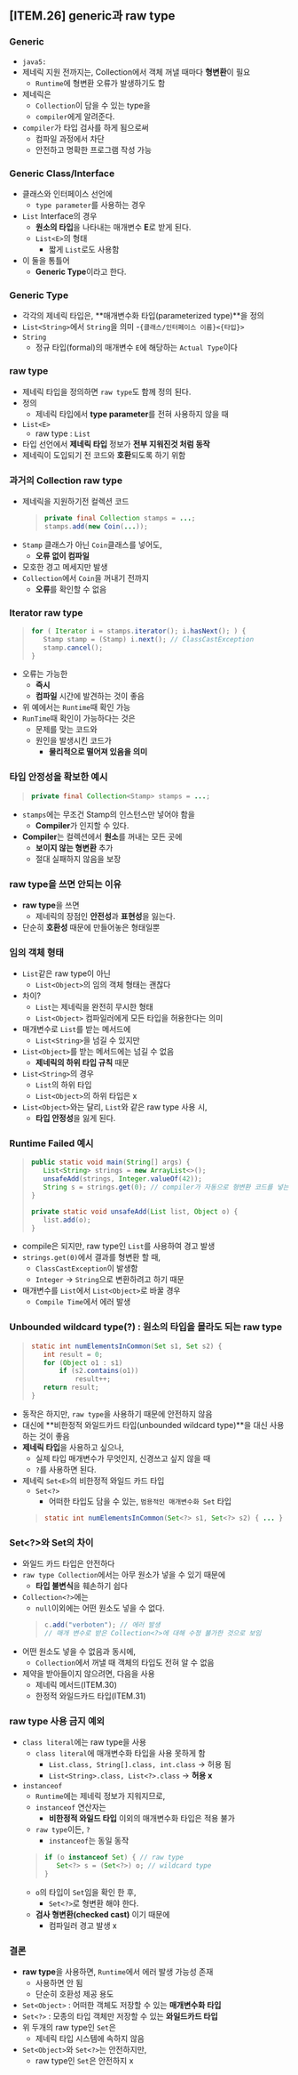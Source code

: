 ## [ITEM.26] generic과 raw type
### Generic
- `java5:`
- 제네릭 지원 전까지는, Collection에서 객체 꺼낼 때마다 **형변환**이 필요
    - `Runtime`에 형변환 오류가 발생하기도 함
- 제네릭은
    - `Collection`이 담을 수 있는 type을
    - `compiler`에게 알려준다.
- `compiler`가 타입 검사를 하게 됨으로써
    - 컴파일 과정에서 차단
    - 안전하고 명확한 프로그램 작성 가능

### Generic Class/Interface
- 클래스와 인터페이스 선언에
    - `type parameter`를 사용하는 경우
- `List` Interface의 경우
    - **원소의 타입**을 나타내는 매개변수 **E**로 받게 된다.
    - `List<E>`의 형태
        - 짧게 `List`로도 사용함
- 이 둘을 통틀어
    - **Generic Type**이라고 한다.

### Generic Type
- 각각의 제네릭 타입은, **매개변수화 타입(parameterized type)**을 정의
- `List<String>`에서 `String`을 의미
    -`{클래스/인터페이스 이름}<{타입}>`
- `String`
    - 정규 타입(formal)의 매개변수 `E`에 해당하는 `Actual Type`이다

### raw type
- 제네릭 타입을 정의하면 `raw type`도 함께 정의 된다.
- 정의
    - 제네릭 타입에서 **type parameter**를 전혀 사용하지 않을 때
- `List<E>`
    - raw type : `List`
- 타입 선언에서 **제네릭 타입** 정보가 **전부 지워진것 처럼 동작**
- 제네릭이 도입되기 전 코드와 **호환**되도록 하기 위함

### 과거의 Collection raw type
- 제네릭을 지원하기전 컬렉션 코드
    >```java
    >private final Collection stamps = ...;
    >stamps.add(new Coin(...));
    >```
- `Stamp` 클래스가 아닌 `Coin`클래스를 넣어도,
    - **오류 없이 컴파일**
- 모호한 경고 메세지만 발생
- `Collection`에서 `Coin`을 꺼내기 전까지
    - **오류**를 확인할 수 없음

### Iterator raw type
>```java
>for ( Iterator i = stamps.iterator(); i.hasNext(); ) {
>    Stamp stamp = (Stamp) i.next(); // ClassCastException
>    stamp.cancel();
>}
>```
- 오류는 가능한
    - **즉시**
    - **컴파일** 시간에 발견하는 것이 좋음
- 위 예에서는 `Runtime`때 확인 가능
- `RunTime`때 확인이 가능하다는 것은
    - 문제를 맞는 코드와
    - 원인을 발생시킨 코드가
        - **물리적으로 떨어져 있음을 의미**

### 타입 안정성을 확보한 예시
>```java
>private final Collection<Stamp> stamps = ...;
>```
- `stamps`에는 무조건 Stamp의 인스턴스만 넣어야 함을
    - **Compiler**가 인지할 수 있다.
- **Compiler**는 컬렉션에서 **원소**를 꺼내는 모든 곳에
    - **보이지 않는 형변환** 추가
    - 절대 실패하지 않음을 보장

### raw type을 쓰면 안되는 이유
- **raw type**을 쓰면
    - 제네릭의 장점인 **안전성**과 **표현성**을 잃는다.
- 단순히 **호환성** 때문에 만들어놓은 형태일뿐

### 임의 객체 형태
- `List`같은 raw type이 아닌
    - `List<Object>`의 임의 객체 형태는 괜찮다
- 차이?
    - `List`는 제네릭을 완전히 무시한 형태
    - `List<Object>` 컴파일러에게 모든 타입을 허용한다는 의미
- 매개변수로 `List`를 받는 메서드에
    - `List<String>`을 넘길 수 있지만
- `List<Object>`를 받는 메서드에는 넘길 수 없음
    - **제네릭의 하위 타입 규칙** 때문
- `List<String>`의 경우
    - `List`의 하위 타입
    - `List<Object>`의 하위 타입은 x
- `List<Object>`와는 달리, `List`와 같은 raw type 사용 시, 
    - **타입 안정성**을 잃게 된다.

### Runtime Failed 예시
>```java
>public static void main(String[] args) {
>    List<String> strings = new ArrayList<>();
>    unsafeAdd(strings, Integer.valueOf(42));
>    String s = strings.get(0); // compiler가 자동으로 형변환 코드를 넣는다.
>}
>
>private static void unsafeAdd(List list, Object o) {
>    list.add(o);
>}
>```
- compile은 되지만, raw type인 `List`를 사용하여 경고 발생
- `strings.get(0)`에서 결과를 형변환 할 때,
    - `ClassCastException`이 발생함
    - `Integer` -> `String`으로 변환하려고 하기 때문
- 매개변수를 `List`에서 `List<Object>`로 바꿀 경우
    - `Compile Time`에서 에러 발생

### Unbounded wildcard type(?) : 원소의 타입을 몰라도 되는 raw type
>```java
>static int numElementsInCommon(Set s1, Set s2) {
>    int result = 0;
>    for (Object o1 : s1)
>        if (s2.contains(o1))
>            result++;
>    return result;
>}
>```
- 동작은 하지만, `raw type`을 사용하기 때문에 안전하지 않음
- 대신에 **비한정적 와일드카드 타입(unbounded wildcard type)**을 대신 사용하는 것이 좋음
- **제네릭 타입**을 사용하고 싶으나,
    - 실제 타입 매개변수가 무엇인지, 신경쓰고 싶지 않을 때
    - `?`를 사용하면 된다.
- 제네릭 `Set<E>`의 비한정적 와일드 카드 타입
    - `Set<?>`
        - 어떠한 타입도 담을 수 있는, `범용적인 매개변수화 Set` 타입
    >```java
    >static int numElementsInCommon(Set<?> s1, Set<?> s2) { ... }
    >```

### Set<?>와 Set의 차이
- 와일드 카드 타입은 안전하다
- `raw type Collection`에서는 아무 원소가 넣을 수 있기 때문에
    - **타입 불변식**을 훼손하기 쉽다
- `Collection<?>`에는
    - `null`이외에는 어떤 원소도 넣을 수 없다.
    >```java
    >c.add("verboten"); // 에러 발생
    >// 매개 변수로 받은 Collection<?>에 대해 수정 불가한 것으로 보임
    >```
- 어떤 원소도 넣을 수 없음과 동시에,
    - `Collection`에서 꺼낼 때 객체의 타입도 전혀 알 수 없음
- 제약을 받아들이지 않으려면, 다음을 사용
    - 제네릭 메서드(ITEM.30)
    - 한정적 와일드카드 타입(ITEM.31)

### raw type 사용 금지 예외
- `class literal`에는 raw type을 사용
    - `class literal`에 매개변수화 타입을 사용 못하게 함
        - `List.class, String[].class, int.class` -> 허용 됨
        - `List<String>.class, List<?>.class` -> **허용 x**
- `instanceof`
    - `Runtime`에는 제네릭 정보가 지워지므로,
    - `instanceof` 연산자는
        - **비한정적 와일드 타입** 이외의 매개변수화 타입은 적용 불가
    - `raw type`이든, `?`
        - `instanceof`는 동일 동작
    >```java
    >if (o instanceof Set) { // raw type
    >    Set<?> s = (Set<?>) o; // wildcard type
    >}
    >```
    - `o`의 타입이 `Set`임을 확인 한 후,
        - `Set<?>`로 형변환 해야 한다.
    - **검사 형변환(checked cast)** 이기 때문에
        - 컴파일러 경고 발생 x

### 결론
- **raw type**을 사용하면, `Runtime`에서 에러 발생 가능성 존재
    - 사용하면 안 됨
    - 단순히 호환성 제공 용도
- `Set<Object>` : 어떠한 객체도 저장할 수 있는 **매개변수화 타입**
- `Set<?>` : 모종의 타입 객체만 저장할 수 있는 **와일드카드 타입**
- 위 두개의 raw type인 `Set`은
    - 제네릭 타입 시스템에 속하지 않음
- `Set<Object>`와 `Set<?>`는 안전하지만,
    - raw type인 `Set`은 안전하지 x